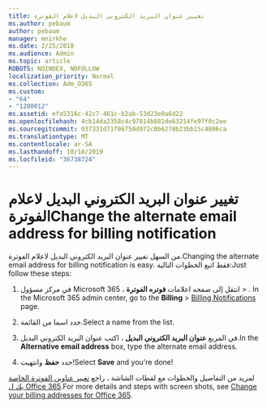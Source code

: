 ```yaml
---
title: تغيير عنوان البريد الكتروني البديل لاعلام الفوترة
ms.author: pebaum
author: pebaum
manager: mnirkhe
ms.date: 2/25/2018
ms.audience: Admin
ms.topic: article
ROBOTS: NOINDEX, NOFOLLOW
localization_priority: Normal
ms.collection: Adm_O365
ms.custom:
- "64"
- "1200012"
ms.assetid: efa5316c-42c7-461c-b2ab-53d23e0a6d22
ms.openlocfilehash: 4cb14da2358c4c97814b881de63214fe97f0c2ee
ms.sourcegitcommit: 037331d71f06750d972c0b6278b23bb15c4806ca
ms.translationtype: MT
ms.contentlocale: ar-SA
ms.lasthandoff: 10/18/2019
ms.locfileid: "36738724"
---
```

# <a name="change-the-alternate-email-address-for-billing-notification"></a><span data-ttu-id="206e8-102">تغيير عنوان البريد الكتروني البديل لاعلام الفوترة</span><span class="sxs-lookup"><span data-stu-id="206e8-102">Change the alternate email address for billing notification</span></span>

<span data-ttu-id="206e8-103">من السهل تغيير عنوان البريد الكتروني البديل لاعلام الفوترة.</span><span class="sxs-lookup"><span data-stu-id="206e8-103">Changing the alternate email address for billing notification is easy.</span></span> <span data-ttu-id="206e8-104">فقط اتبع الخطوات التالية:</span><span class="sxs-lookup"><span data-stu-id="206e8-104">Just follow these steps:</span></span>
  
1. <span data-ttu-id="206e8-105">في مركز مسؤول Microsoft 365 ، انتقل إلى صفحه اعلامات **فوتره الفوترة** \> [](https://go.microsoft.com/fwlink/p/?linkid=853212) .  </span><span class="sxs-lookup"><span data-stu-id="206e8-105">In the Microsoft 365 admin center, go to the **Billing** \>  [Billing Notifications](https://go.microsoft.com/fwlink/p/?linkid=853212) page.</span></span>

2. <span data-ttu-id="206e8-106">حدد اسما من القائمة.</span><span class="sxs-lookup"><span data-stu-id="206e8-106">Select a name from the list.</span></span>

3. <span data-ttu-id="206e8-107">في المربع **عنوان البريد الكتروني البديل** ، اكتب عنوان البريد الكتروني البديل.</span><span class="sxs-lookup"><span data-stu-id="206e8-107">In the **Alternative email address** box, type the alternate email address.</span></span>

4. <span data-ttu-id="206e8-108">حدد **حفظ** وانتهيت!</span><span class="sxs-lookup"><span data-stu-id="206e8-108">Select **Save** and you're done!</span></span>

<span data-ttu-id="206e8-109">لمزيد من التفاصيل والخطوات مع لقطات الشاشة ، راجع [تغيير عناوين الفوترة الخاصة بك ل Office 365](https://docs.microsoft.com/office365/admin/subscriptions-and-billing/change-your-billing-addresses).</span><span class="sxs-lookup"><span data-stu-id="206e8-109">For more details and steps with screen shots, see [Change your billing addresses for Office 365](https://docs.microsoft.com/office365/admin/subscriptions-and-billing/change-your-billing-addresses).</span></span>
  